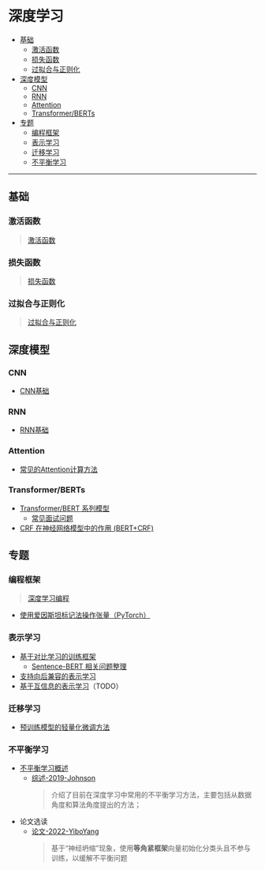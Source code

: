 深度学习
===
<!--info
toc_id: dl
-->

<!-- TOC -->
- [基础](#基础)
    - [激活函数](#激活函数)
    - [损失函数](#损失函数)
    - [过拟合与正则化](#过拟合与正则化)
- [深度模型](#深度模型)
    - [CNN](#cnn)
    - [RNN](#rnn)
    - [Attention](#attention)
    - [Transformer/BERTs](#transformerberts)
- [专题](#专题)
    - [编程框架](#编程框架)
    - [表示学习](#表示学习)
    - [迁移学习](#迁移学习)
    - [不平衡学习](#不平衡学习)
<!-- TOC -->

---

## 基础

### 激活函数
> [激活函数](./_archives/2022/05/激活函数.md)

### 损失函数
> [损失函数](./_archives/2022/05/损失函数.md)

### 过拟合与正则化
> [过拟合与正则化](./_archives/2022/05/过拟合与正则化.md)


## 深度模型

### CNN
- [CNN基础](./_archives/2022/05/CNN.md)

### RNN
- [RNN基础](./_archives/2022/05/RNN.md)

### Attention
- [常见的Attention计算方法](./_archives/2022/05/Attention.md)

### Transformer/BERTs
- [Transformer/BERT 系列模型](./_archives/2022/05/TransformerWiki.md)
    - [常见面试问题](./_archives/2022/05/Transformer常见问题.md)
- [CRF 在神经网络模型中的作用 (BERT+CRF)](./_archives/2022/05/CRF在神经网络模型中的作用.md)


## 专题

### 编程框架
> [深度学习编程](./_archives/2022/07/深度学习编程.md)

- [使用爱因斯坦标记法操作张量（PyTorch）](./_archives/2022/05/爱因斯坦标记法.md)

### 表示学习
- [基于对比学习的训练框架](./_archives/2022/05/基于对比学习的表示学习训练框架.md)
    - [Sentence-BERT 相关问题整理](./_archives/2022/05/Sentence-BERT论文笔记.md)
- [支持向后兼容的表示学习](./_archives/2022/05/向后兼容的表示学习.md)
- [基于互信息的表示学习](./_archives/2022/05/基于互信息的表示学习.md)（TODO）

### 迁移学习
- [预训练模型的轻量化微调方法](./_archives/2022/05/预训练模型轻量化微调.md)

### 不平衡学习
- [不平衡学习概述](./_archives/2022/05/不平衡学习概述.md)
    - [综述-2019-Johnson](./_archives/2022/05/综述-2019-Johnson.md)
        > 介绍了目前在深度学习中常用的不平衡学习方法，主要包括从数据角度和算法角度提出的方法；
- 论文选读
    - [论文-2022-YiboYang](./_archives/2022/05/论文-2022-YiboYang.md)
        > 基于“神经坍缩”现象，使用**等角紧框架**向量初始化分类头且不参与训练，以缓解不平衡问题
